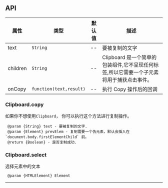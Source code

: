 ## API
|属性|类型|默认值|描述|
|---|---|---|---|
|text|`String`|--|要被复制的文字|
|children|`String`|--| Clipboard 是一个简单的包装组件,它不呈现任何标签,所以它需要一个子元素将用于捕获点击事件。|
|onCopy|`function(text,result)`|--|执行 Copy 操作后的回调|

### Clipboard.copy
如果你不想使用`Clipboard`， 你可以执行这个方法进行复制操作。

```
 @param {String} text - 要被复制的文字. 
 @param {Element} prevElem - 复制需要一个伪元素，默认会插入在 `document.body.firstElementChild` 前。 
 @return {Boolean} - 是否复制成功.
```

###  Clipboard.select
选择元素中的文本

```
 @param {HTMLElement} Element
```

---
